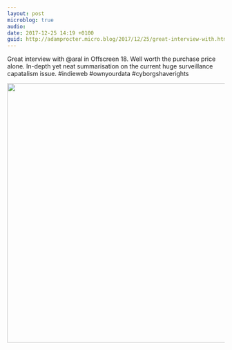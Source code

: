 ```yaml
---
layout: post
microblog: true
audio: 
date: 2017-12-25 14:19 +0100
guid: http://adamprocter.micro.blog/2017/12/25/great-interview-with.html
---
```

Great interview with @aral in Offscreen 18. Well worth the purchase price alone. In-depth yet neat summarisation on the current huge surveillance capatalism issue. #indieweb #ownyourdata #cyborgshaverights

<img src="http://discursive.adamprocter.co.uk/uploads/2017/2361f29f35.jpg" width="600" height="600" />
